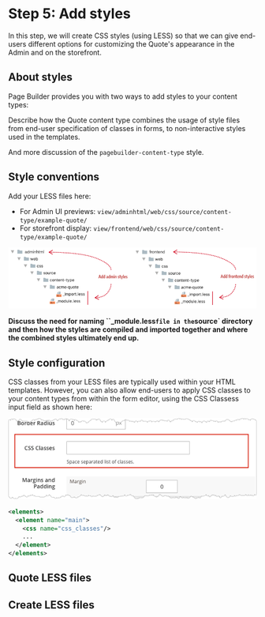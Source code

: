 # Step 5: Add styles

In this step, we will create CSS styles (using LESS) so that we can give end-users different options for customizing the Quote's appearance in the Admin and on the storefront.

## About styles

Page Builder provides you with two ways to add styles to your content types:



Describe how the Quote content type combines the usage of style files from end-user specification of classes in forms, to non-interactive styles used in the templates. 

And more discussion of the `pagebuilder-content-type` style.

## Style conventions

Add your LESS files here:

- For Admin UI previews: `view/adminhtml/web/css/source/content-type/example-quote/`
- For storefront display: `view/frontend/web/css/source/content-type/example-quote/`

![Create config file](../images/step6-add-styles.png)



**Discuss the need for naming ``_module.less` file in the `source` directory and then how the styles are compiled and imported together and where the combined styles ultimately end up.**



## Style configuration

CSS classes from your LESS files are typically used within your HTML templates. However, you can also allow end-users to apply CSS classes to your content types from within the form editor, using the CSS Classess input field as shown here:

![Create config file](../images/css-classes-input-field.png)

```xml
<elements>
  <element name="main">
    <css name="css_classes"/>
    ...
  </element>
</elements>
```
## Quote LESS files

## Create LESS files
